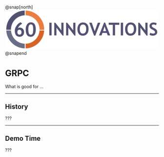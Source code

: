 
@snap[north]
![60i](images/60_innovations_logo.png)
@snapend

# GRPC

What is good for ...

---

## History

???

---

## Demo Time

???


